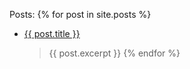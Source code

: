Posts:
{% for post in site.posts %}
- <a href="{{ post.url }}">{{ post.title }}</a>
  > {{ post.excerpt }}
{% endfor %}
